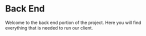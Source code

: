 # Back End
Welcome to the back end portion of the project. Here you will find everything that is needed to run our client.